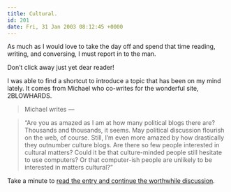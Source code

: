 ```yaml
---
title: Cultural.
id: 201
date: Fri, 31 Jan 2003 08:12:45 +0000
---
```


As much as I would love to take the day off and spend that time reading, writing, and conversing, I must report in to the man.  

Don’t click away just yet dear reader!  

I was able to find a shortcut to introduce a topic that has been on my mind lately. It comes from Michael who co-writes for the wonderful site, 2<span class="caps">BLOWHARDS</span>.



> Michael writes —  

>  “Are you as amazed as I am at how many political blogs there are? Thousands and thousands, it seems. May political discussion flourish on the web, of course. Still, I’m even more amazed by how drastically they outnumber culture blogs. Are there so few people interested in cultural matters? Could it be that culture-minded people still hesitate to use computers? Or that computer-ish people are unlikely to be interested in matters cultural?”



Take a minute to [read the entry and continue the worthwhile discussion](http://www.2blowhards.com/archives/000573.html#000573).





